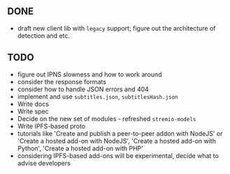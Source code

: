 ## DONE

* draft new client lib with `legacy` support; figure out the architecture of detection and etc.

## TODO

* figure out IPNS slowness and how to work around
* consider the response formats
* consider how to handle JSON errors and 404
* implement and use `subtitles.json`, `subtitlesHash.json`
* Write docs
* Write spec
* Decide on the new set of modules - refreshed `stremio-models`
* Write IPFS-based proto
* tutorials like 'Create and publish a peer-to-peer addon with NodeJS' or 'Create a hosted add-on with NodeJS', 'Create a hosted add-on with Python', 'Create a hosted add-on with PHP'
* considering IPFS-based add-ons will be experimental, decide what to advise developers